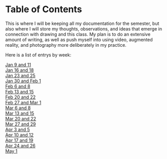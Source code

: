 # Table of Contents

This is where I will be keeping all my documentation for the semester, but also where I will store my thoughts, observations, and ideas that emerge in connection with drawing and this class. My plan is to do an extensive amount of writing, as well as push myself into using video, augmented reality, and photography more deliberately in my practice.

Here is a list of entrys by week:  

[Jan 9 and 11](week1.md)  
[Jan 16 and 18](week2.md)  
[Jan 23 and 25](week3.md)  
[Jan 30 and Feb 1](week4.md)  
[Feb 6 and 8](week5.md)  
[Feb 13 and 15](week6.md)  
[Feb 20 and 22](week7.md)  
[Feb 27 and Mar 1](week8.md)  
[Mar 6 and 8](week9.md)  
[Mar 13 and 15](week10.md)  
[Mar 20 and 22](week11.md)  
[Mar 27 and 29](week12.md)  
[Apr 3 and 5](week13.md)  
[Apr 10 and 12](week14.md)  
[Apr 17 and 19](week15.md)  
[Apr 24 and 26](week16.md)  
[May 1](finalthoughts.md)  
